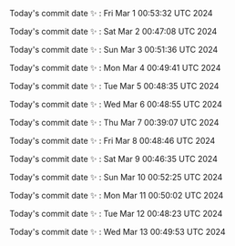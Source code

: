 Today's commit date ✨ : Fri Mar 1 00:53:32 UTC 2024 

Today's commit date ✨ : Sat Mar 2 00:47:08 UTC 2024 

Today's commit date ✨ : Sun Mar 3 00:51:36 UTC 2024 

Today's commit date ✨ : Mon Mar 4 00:49:41 UTC 2024 

Today's commit date ✨ : Tue Mar 5 00:48:35 UTC 2024 

Today's commit date ✨ : Wed Mar 6 00:48:55 UTC 2024 

Today's commit date ✨ : Thu Mar 7 00:39:07 UTC 2024 

Today's commit date ✨ : Fri Mar 8 00:48:46 UTC 2024 

Today's commit date ✨ : Sat Mar 9 00:46:35 UTC 2024 

Today's commit date ✨ : Sun Mar 10 00:52:25 UTC 2024 

Today's commit date ✨ : Mon Mar 11 00:50:02 UTC 2024 

Today's commit date ✨ : Tue Mar 12 00:48:23 UTC 2024 

Today's commit date ✨ : Wed Mar 13 00:49:53 UTC 2024 

